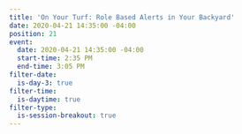 ```yaml
---
title: 'On Your Turf: Role Based Alerts in Your Backyard'
date: 2020-04-21 14:35:00 -04:00
position: 21
event:
  date: 2020-04-21 14:35:00 -04:00
  start-time: 2:35 PM
  end-time: 3:05 PM
filter-date:
  is-day-3: true
filter-time:
  is-daytime: true
filter-type:
  is-session-breakout: true
---
```


